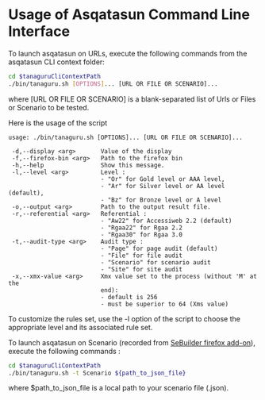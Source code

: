 # Usage of Asqatasun Command Line Interface

To launch asqatasun on URLs, execute the following commands from the asqatasun CLI context folder:

```sh
cd $tanaguruCliContextPath
./bin/tanaguru.sh [OPTIONS]... [URL OR FILE OR SCENARIO]...
```

where [URL OR FILE OR SCENARIO] is a blank-separated list of Urls or Files or Scenario to be tested.

Here is the usage of the script

```
usage: ./bin/tanaguru.sh [OPTIONS]... [URL OR FILE OR SCENARIO]...
                         
 -d,--display <arg>       Value of the display
 -f,--firefox-bin <arg>   Path to the firefox bin
 -h,--help                Show this message.
 -l,--level <arg>         Level :
                          - "Or" for Gold level or AAA level,
                          - "Ar" for Silver level or AA level (default),
                          - "Bz" for Bronze level or A level
 -o,--output <arg>        Path to the output result file.
 -r,--referential <arg>   Referential :
                          - "Aw22" for Accessiweb 2.2 (default)
                          - "Rgaa22" for Rgaa 2.2
                          - "Rgaa30" for Rgaa 3.0
 -t,--audit-type <arg>    Audit type :
                          - "Page" for page audit (default)
                          - "File" for file audit
                          - "Scenario" for scenario audit
                          - "Site" for site audit
 -x,--xmx-value <arg>     Xmx value set to the process (without 'M' at the
                          end):
                          - default is 256
                          - must be superior to 64 (Xms value)

```

To customize the rules set, use the -l option of the script to choose the appropriate level and its associated rule set.

To launch asqatasun on Scenario (recorded from [SeBuilder firefox add-on](http://sebuilder.github.io/se-builder/)), execute the following commands :

```sh
cd $tanaguruCliContextPath
./bin/tanaguru.sh -t Scenario ${path_to_json_file}
```

where $path_to_json_file is a local path to your scenario file (.json).
